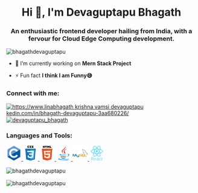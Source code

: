 

<h1 align="center">Hi 👋, I'm Devaguptapu Bhagath</h1>
<h3 align="center">An enthusiastic frontend developer hailing from India, with a fervour for Cloud Edge Computing development.</h3>



<p align="left"> <img src="https://komarev.com/ghpvc/?username=bhagathdevaguptapu&label=Profile%20views&color=0e75b6&style=flat" alt="bhagathdevaguptapu" /> </p>

- 🔭 I’m currently working on **Mern Stack Project**

- ⚡ Fun fact **I think I am Funny😅**

<h3 align="left">Connect with me:</h3>
<p align="left">
<a href="https://www.linkedin.com/in/bhagath-devaguptapu/" target="blank"><img align="center" src="https://raw.githubusercontent.com/rahuldkjain/github-profile-readme-generator/master/src/images/icons/Social/linked-in-alt.svg" alt="https://www.linabhagath krishna vamsi devaguptapu kedin.com/in/bhagath-devaguptapu-3aa680226/" height="30" width="40" /></a>
<a href="https://instagram.com/devaguptapu_bhagath" target="blank"><img align="center" src="https://raw.githubusercontent.com/rahuldkjain/github-profile-readme-generator/master/src/images/icons/Social/instagram.svg" alt="devaguptapu_bhagath" height="30" width="40" /></a>


</p>

<h3 align="left">Languages and Tools:</h3>
<p align="left">  <a href="https://www.cprogramming.com/" target="_blank" rel="noreferrer"> <img src="https://raw.githubusercontent.com/devicons/devicon/master/icons/c/c-original.svg" alt="c" width="40" height="40"/> </a> <a href="https://www.w3schools.com/css/" target="_blank" rel="noreferrer"> <img src="https://raw.githubusercontent.com/devicons/devicon/master/icons/css3/css3-original-wordmark.svg" alt="css3" width="40" height="40"/> </a> <a href="https://git-scm.com/" target="_blank" rel="noreferrer">  <img src="https://raw.githubusercontent.com/devicons/devicon/master/icons/html5/html5-original-wordmark.svg" alt="html5" width="40" height="40"/> </a> <a href="https://www.java.com" target="_blank" rel="noreferrer"> <img src="https://raw.githubusercontent.com/devicons/devicon/master/icons/java/java-original.svg" alt="java" width="40" height="40"/> </a> <a href="https://www.mongodb.com/" target="_blank" rel="noreferrer">  <img src="https://raw.githubusercontent.com/devicons/devicon/master/icons/mysql/mysql-original-wordmark.svg" alt="mysql" width="40" height="40"/> </a> <a href="https://reactjs.org/" target="_blank" rel="noreferrer"> <img src="https://raw.githubusercontent.com/devicons/devicon/master/icons/react/react-original-wordmark.svg" alt="react" width="40" height="40"/> </a> </p>

<p><img align="center" src="https://github-readme-stats.vercel.app/api/top-langs?username=bhagathdevaguptapu&show_icons=true&locale=en&layout=compact" alt="bhagathdevaguptapu" /></p>

<p><img align="center" src="https://github-readme-streak-stats.herokuapp.com/?user=bhagathdevaguptapu&" alt="bhagathdevaguptapu" /></p>
